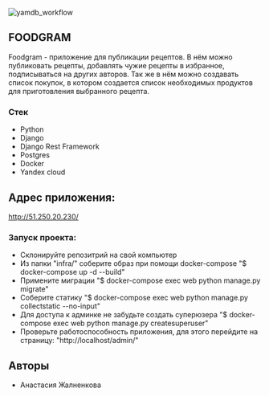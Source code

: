 ![yamdb_workflow](https://github.com/xHYSTERIAx/foodgram-project-react/workflows/foodgram_workflow/badge.svg)


## FOODGRAM 
Foodgram - приложение для публикации рецептов. В нём можно публиковать рецепты, добавлять чужие рецепты в избранное, подписываться на других авторов. Так же в нём можно создавать список покупок, в котором создается список необходимых продуктов для приготовления выбранного рецепта.

### Стек
- Python
- Django
- Django Rest Framework
- Postgres
- Docker
- Yandex cloud

## Адрес приложения:
http://51.250.20.230/

### Запуск проекта:
- Склонируйте репозитрий на свой компьютер
- Из папки "infra/" соберите образ при помощи docker-compose
    "$ docker-compose up -d --build"
- Примените миграции
    "$ docker-compose exec web python manage.py migrate"
- Соберите статику
    "$ docker-compose exec web python manage.py collectstatic --no-input"
- Для доступа к админке не забудьте создать суперюзера
    "$ docker-compose exec web python manage.py createsuperuser"
- Проверьте работоспособность приложения, для этого перейдите на страницу:
    "http://localhost/admin/"
 


 ## Авторы
   - Анастасия Жалненкова